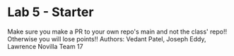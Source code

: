 # Lab 5 - Starter
Make sure you make a PR to your own repo's main and not the class' repo!! Otherwise you will lose points!!
Authors: Vedant Patel, Joseph Eddy, Lawrence Novilla
Team 17
